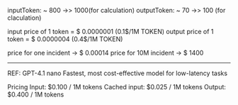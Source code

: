 inputToken: ~ 800  ->> 1000(for calculation)
outputToken: ~ 70 ->> 100 (for claculation)

input price of 1 token = $ 0.0000001 (0.1$/1M TOKEN)
output price of 1 token = $ 0.0000004 (0.4$/1M TOKEN)

price for one incident -> $ 0.00014
price for 10M incident -> $ 1400

-------------------------------------------------------------------
REF: 
GPT-4.1 nano
Fastest, most cost-effective model for low-latency tasks

Pricing
Input: $0.100 / 1M tokens
Cached input: $0.025 / 1M tokens
Output: $0.400 / 1M tokens
